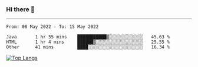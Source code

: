 ### Hi there 👋
---
<!--START_SECTION:waka-->

```text
From: 08 May 2022 - To: 15 May 2022

Java       1 hr 55 mins    ███████████▒░░░░░░░░░░░░░   45.63 %
HTML       1 hr 4 mins     ██████▒░░░░░░░░░░░░░░░░░░   25.55 %
Other      41 mins         ████░░░░░░░░░░░░░░░░░░░░░   16.34 %
```

<!--END_SECTION:waka-->

[![Top Langs](https://github-readme-stats.vercel.app/api/top-langs/?username=HyunAh-iia&layout=compact)](https://github.com/anuraghazra/github-readme-stats)
<!--
**HyunAh-iia/HyunAh-iia** is a ✨ _special_ ✨ repository because its `README.md` (this file) appears on your GitHub profile.

Here are some ideas to get you started:

- 🔭 I’m currently working on ...
- 🌱 I’m currently learning ...
- 👯 I’m looking to collaborate on ...
- 🤔 I’m looking for help with ...
- 💬 Ask me about ...
- 📫 How to reach me: ...
- 😄 Pronouns: ...
- ⚡ Fun fact: ...
-->
